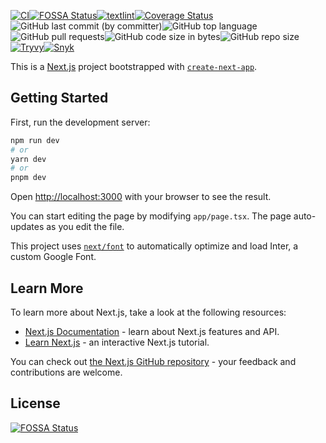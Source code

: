 <!-- textlint-disable ja-technical-writing/sentence-length -->

[![CI](https://github.com/susumutomita/docdoc/actions/workflows/ci.yml/badge.svg?branch=main)](https://github.com/susumutomita/docdoc/actions/workflows/ci.yml)[![FOSSA Status](https://app.fossa.com/api/projects/git%2Bgithub.com%2Fsusumutomita%2Fdocdoc.svg?type=shield)](https://app.fossa.com/projects/git%2Bgithub.com%2Fsusumutomita%2Fdocdoc?ref=badge_shield)[![textlint](https://github.com/susumutomita/docdoc/actions/workflows/textlint.yml/badge.svg?branch=main)](https://github.com/susumutomita/docdoc/actions/workflows/textlint.yml)[![Coverage Status](https://coveralls.io/repos/github/susumutomita/docdoc/badge.svg?branch=main)](https://coveralls.io/github/susumutomita/docdoc?branch=main)![GitHub last commit (by committer)](https://img.shields.io/github/last-commit/susumutomita/docdoc)![GitHub top language](https://img.shields.io/github/languages/top/susumutomita/docdoc)![GitHub pull requests](https://img.shields.io/github/issues-pr/susumutomita/docdoc)![GitHub code size in bytes](https://img.shields.io/github/languages/code-size/susumutomita/docdoc)![GitHub repo size](https://img.shields.io/github/repo-size/susumutomita/docdoc)[![Tryvy](https://github.com/susumutomita/docdoc/actions/workflows/tryvy.yml/badge.svg?branch=main)](https://github.com/susumutomita/docdoc/actions/workflows/tryvy.yml)[![Snyk](https://github.com/susumutomita/docdoc/actions/workflows/snyk.yml/badge.svg)](https://github.com/susumutomita/docdoc/actions/workflows/snyk.yml)

<!-- textlint-enable -->

This is a [Next.js](https://nextjs.org/) project bootstrapped with [`create-next-app`](https://github.com/vercel/next.js/tree/canary/packages/create-next-app).

## Getting Started

First, run the development server:

```bash
npm run dev
# or
yarn dev
# or
pnpm dev
```

Open [http://localhost:3000](http://localhost:3000) with your browser to see the result.

You can start editing the page by modifying `app/page.tsx`. The page auto-updates as you edit the file.

This project uses [`next/font`](https://nextjs.org/docs/basic-features/font-optimization) to automatically optimize and load Inter, a custom Google Font.

## Learn More

To learn more about Next.js, take a look at the following resources:

- [Next.js Documentation](https://nextjs.org/docs) - learn about Next.js features and API.
- [Learn Next.js](https://nextjs.org/learn) - an interactive Next.js tutorial.

You can check out [the Next.js GitHub repository](https://github.com/vercel/next.js/) - your feedback and contributions are welcome.

## License

[![FOSSA Status](https://app.fossa.com/api/projects/git%2Bgithub.com%2Fsusumutomita%2Fdocdoc.svg?type=large)](https://app.fossa.com/projects/git%2Bgithub.com%2Fsusumutomita%2Fdocdoc?ref=badge_large)
